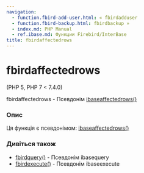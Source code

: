 ```yaml
---
navigation:
  - function.fbird-add-user.html: « fbirdadduser
  - function.fbird-backup.html: fbirdbackup »
  - index.md: PHP Manual
  - ref.ibase.md: Функции Firebird/InterBase
title: fbirdaffectedrows
---
```

# fbirdaffectedrows

(PHP 5, PHP 7 < 7.4.0)

fbirdaffectedrows - Псевдонім [ibaseaffectedrows()](function.ibase-affected-rows.html)

### Опис

Ця функція є псевдонімом: [ibaseaffectedrows()](function.ibase-affected-rows.html)

### Дивіться також

-   [fbirdquery()](function.fbird-query.html) - Псевдонім ibasequery
-   [fbirdexecute()](function.fbird-execute.html) - Псевдонім ibaseexecute
